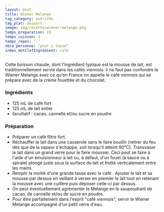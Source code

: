 ```yaml
---
layout: post
title: Wiener Melange
tag_category: autriche
tag_plat: dessert
image: img/recette/wiener-melange.png
temps_preparation: 15
temps_cuisson: 3
temps_repos: ‘-‘
nbre_personne: ‘pour 1 tasse’
index_motClefIngredient: café
---
```

Cette boisson chaude, dont l'ingrédient typique est la mousse de lait, est traditionnellement servie dans les cafés viennois. Il ne faut pas confondre le Wiener Melange avec ce qu'en France on appelle le café viennois qui se prépare avec de la crème fouettée et du chocolat.

### Ingrédients
* 125 mL de café fort
* 125 mL de lait entier
* facultatif : cacao, cannelle et/ou sucre en poudre

### Préparation
* Préparer un café filtre fort.
* Réchauffer le lait dans une casserole sans le faire bouillir (retirer du feu dès que de la vapeur s'échappe, soit lorsqu'il atteint 60°C). Transvaser le lait dans un grand verre  pour le faire mousser. Ceci peut se faire à l'aide d'un émulsionneur à lait ou, à défaut, d'un fouet (à sauce ou à spirale) plongé juste sous la surface du lait et frotté verticalement entre les mains.
* Remplir la moitié d'une grande tasse avec le café . Ajouter le lait et sa mousse par dessus en veillant à verser en premier le lait tout en retenant la mousse avec une cuillère puis déposer celle-ci par dessus.
* On peut éventuellement agrémenter le Melange en le saupoudrant de cacao, de cannelle et/ou de sucre en poudre.
* Pour être parfaitement dans l'esprit "café viennois", servir le Wiener Melange accompagné d'un petit verre d'eau.
